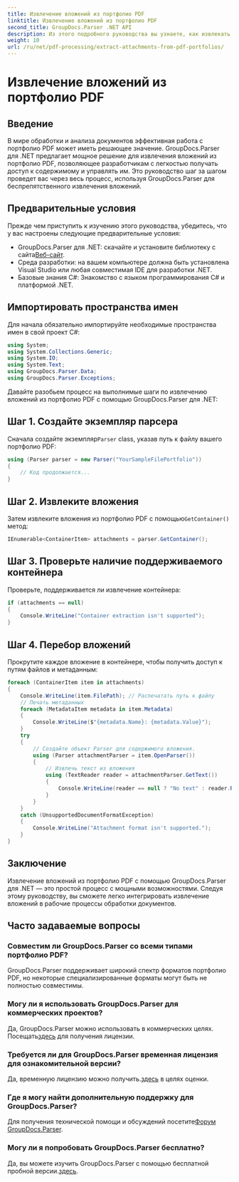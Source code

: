 ```yaml
---
title: Извлечение вложений из портфолио PDF
linktitle: Извлечение вложений из портфолио PDF
second_title: GroupDocs.Parser .NET API
description: Из этого подробного руководства вы узнаете, как извлекать вложения из портфолио PDF с помощью GroupDocs.Parser для .NET.
weight: 10
url: /ru/net/pdf-processing/extract-attachments-from-pdf-portfolios/
---
```


# Извлечение вложений из портфолио PDF

## Введение
В мире обработки и анализа документов эффективная работа с портфолио PDF может иметь решающее значение. GroupDocs.Parser для .NET предлагает мощное решение для извлечения вложений из портфолио PDF, позволяющее разработчикам с легкостью получать доступ к содержимому и управлять им. Это руководство шаг за шагом проведет вас через весь процесс, используя GroupDocs.Parser для беспрепятственного извлечения вложений.
## Предварительные условия
Прежде чем приступить к изучению этого руководства, убедитесь, что у вас настроены следующие предварительные условия:
-  GroupDocs.Parser для .NET: скачайте и установите библиотеку с сайта[Веб-сайт](https://releases.groupdocs.com/parser/net/).
- Среда разработки: на вашем компьютере должна быть установлена Visual Studio или любая совместимая IDE для разработки .NET.
- Базовые знания C#: Знакомство с языком программирования C# и платформой .NET.

## Импортировать пространства имен
Для начала обязательно импортируйте необходимые пространства имен в свой проект C#:
```csharp
using System;
using System.Collections.Generic;
using System.IO;
using System.Text;
using GroupDocs.Parser.Data;
using GroupDocs.Parser.Exceptions;
```
Давайте разобьем процесс на выполнимые шаги по извлечению вложений из портфолио PDF с помощью GroupDocs.Parser для .NET:
## Шаг 1. Создайте экземпляр парсера
 Сначала создайте экземпляр`Parser` class, указав путь к файлу вашего портфолио PDF:
```csharp
using (Parser parser = new Parser("YourSampleFilePortfolio"))
{
    // Код продолжается...
}
```
## Шаг 2. Извлеките вложения
 Затем извлеките вложения из портфолио PDF с помощью`GetContainer()` метод:
```csharp
IEnumerable<ContainerItem> attachments = parser.GetContainer();
```
## Шаг 3. Проверьте наличие поддерживаемого контейнера
Проверьте, поддерживается ли извлечение контейнера:
```csharp
if (attachments == null)
{
    Console.WriteLine("Container extraction isn't supported");
}
```
## Шаг 4. Перебор вложений
Прокрутите каждое вложение в контейнере, чтобы получить доступ к путям файлов и метаданным:
```csharp
foreach (ContainerItem item in attachments)
{
    Console.WriteLine(item.FilePath); // Распечатать путь к файлу
    // Печать метаданных
    foreach (MetadataItem metadata in item.Metadata)
    {
        Console.WriteLine($"{metadata.Name}: {metadata.Value}");
    }
    try
    {
        // Создайте объект Parser для содержимого вложения.
        using (Parser attachmentParser = item.OpenParser())
        {
            // Извлечь текст из вложения
            using (TextReader reader = attachmentParser.GetText())
            {
                Console.WriteLine(reader == null ? "No text" : reader.ReadToEnd());
            }
        }
    }
    catch (UnsupportedDocumentFormatException)
    {
        Console.WriteLine("Attachment format isn't supported.");
    }
}
```

## Заключение
Извлечение вложений из портфолио PDF с помощью GroupDocs.Parser для .NET — это простой процесс с мощными возможностями. Следуя этому руководству, вы сможете легко интегрировать извлечение вложений в рабочие процессы обработки документов.

## Часто задаваемые вопросы
### Совместим ли GroupDocs.Parser со всеми типами портфолио PDF?
GroupDocs.Parser поддерживает широкий спектр форматов портфолио PDF, но некоторые специализированные форматы могут быть не полностью совместимы.
### Могу ли я использовать GroupDocs.Parser для коммерческих проектов?
 Да, GroupDocs.Parser можно использовать в коммерческих целях. Посещать[здесь](https://purchase.groupdocs.com/buy) для получения лицензии.
### Требуется ли для GroupDocs.Parser временная лицензия для ознакомительной версии?
Да, временную лицензию можно получить.[здесь](https://purchase.groupdocs.com/temporary-license/) в целях оценки.
### Где я могу найти дополнительную поддержку для GroupDocs.Parser?
 Для получения технической помощи и обсуждений посетите[Форум GroupDocs.Parser](https://forum.groupdocs.com/c/parser/17).
### Могу ли я попробовать GroupDocs.Parser бесплатно?
 Да, вы можете изучить GroupDocs.Parser с помощью бесплатной пробной версии.[здесь](https://releases.groupdocs.com/).